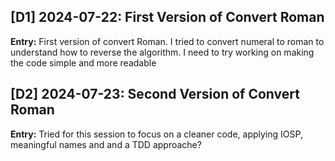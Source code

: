 ## [D1] 2024-07-22: First Version of Convert Roman
**Entry:**
First version of convert Roman. I tried to convert numeral to roman to understand how to reverse the algorithm. I need to try working on making the code simple and more readable

## [D2] 2024-07-23: Second Version of Convert Roman
**Entry:**
Tried for this session to focus on a cleaner code, applying IOSP, meaningful names and and a TDD approache?
